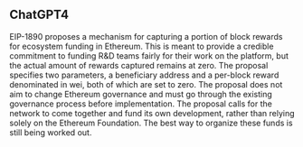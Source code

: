 ## ChatGPT4

EIP-1890 proposes a mechanism for capturing a portion of block rewards for ecosystem funding in Ethereum. This is meant to provide a credible commitment to funding R&D teams fairly for their work on the platform, but the actual amount of rewards captured remains at zero. The proposal specifies two parameters, a beneficiary address and a per-block reward denominated in wei, both of which are set to zero. The proposal does not aim to change Ethereum governance and must go through the existing governance process before implementation. The proposal calls for the network to come together and fund its own development, rather than relying solely on the Ethereum Foundation. The best way to organize these funds is still being worked out.
